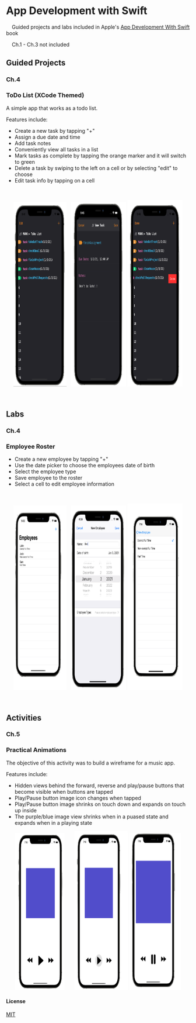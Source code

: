 # App Development with Swift

&nbsp; &nbsp; Guided projects and labs included in Apple's [App Development With Swift](https://books.apple.com/us/book/app-development-with-swift/id1219117996) book

&nbsp; &nbsp; Ch.1 - Ch.3 not included

## Guided Projects
### Ch.4 

### ToDo List (XCode Themed)

A simple app that works as a todo list. 

Features include:

  - Create a new task by tapping "+" 
  - Assign a due date and time
  - Add task notes 
  - Conveniently view all tasks in a list 
  - Mark tasks as complete by tapping the orange marker and it will switch to green 
  - Delete a task by swiping to the left on a cell or by selecting "edit" to choose
  - Edit task info by tapping on a cell    

&nbsp; 

<p align="center" width="100%" >
<img width="29%" height="505" src="https://github.com/benreeps/App-Development-With-Swift/blob/images/Images/ToDoList-List.png" /> &nbsp;
<img width="30%" height="505" src="https://github.com/benreeps/App-Development-With-Swift/blob/images/Images/ToDoList-Edit:Create.png" />
<img width="30%" height="510" src="https://github.com/benreeps/App-Development-With-Swift/blob/images/Images/ToDoList-Delete.png" /> 
</p>

&nbsp;


## Labs
### Ch.4 

### Employee Roster 

  - Create a new employee by tapping "+"
  - Use the date picker to choose the employees date of birth 
  - Select the employee type 
  - Save employee to the roster 
  - Select a cell to edit employee information 
  
&nbsp;

<p align="center" width="100%" >
<img width="29%" height="505" src="https://github.com/benreeps/App-Development-With-Swift/blob/images/Images/EmployeeRoster-List.png" /> &nbsp;
<img width="30%" height="505" src="https://github.com/benreeps/App-Development-With-Swift/blob/images/Images/EmployeeRoster-Edit.png" />
<img width="30%" height="510" src="https://github.com/benreeps/App-Development-With-Swift/blob/images/Images/EmployeeRoster-EmployeeType.png" /> 
</p>
  
&nbsp;


## Activities
### Ch.5

### Practical Animations

The objective of this activity was to build a wireframe for a music app. 

Features include: 

  - Hidden views behind the forward, reverse and play/pause buttons that become visible when buttons are tapped
  - Play/Pause button image icon changes when tapped
  - Play/Pause button image shrinks on touch down and expands on touch up inside 
  - The purple/blue image view shrinks when in a puased state and expands when in a playing state

<p align="center" width="100%" >
<img width="27%" height="430" src="https://github.com/benreeps/App-Development-With-Swift/blob/images/Images/MusicWireframe-Paused.png" /> &nbsp; &nbsp; &nbsp;
<img width="29%" height="435" src="https://github.com/benreeps/App-Development-With-Swift/blob/images/Images/MusicWireframe-PressPlay.png" />
<img width="28%" height="430" src="https://github.com/benreeps/App-Development-With-Swift/blob/images/Images/MusicWireframe-Playing.png" /> 
</p>


#### License

[MIT](https://choosealicense.com/licenses/mit/)

